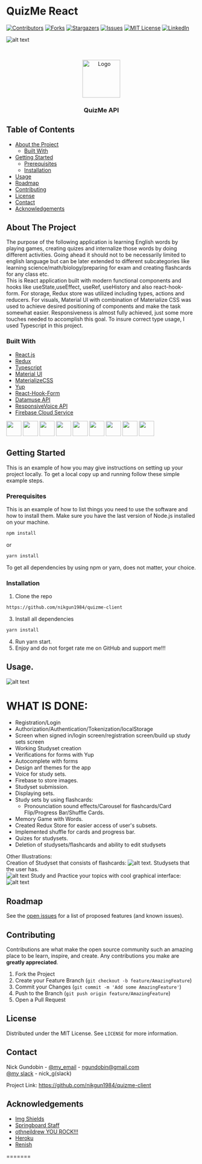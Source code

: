 # QuizMe React




<!-- PROJECT SHIELDS -->
<!--
*** I'm using markdown "reference style" links for readability.
*** Reference links are enclosed in brackets [ ] instead of parentheses ( ).
*** See the bottom of this document for the declaration of the reference variables
*** for contributors-url, forks-url, etc. This is an optional, concise syntax you may use.
*** https://www.markdownguide.org/basic-syntax/#reference-style-links
-->
[![Contributors][contributors-shield]][contributors-url]
[![Forks][forks-shield]][forks-url]
[![Stargazers][stars-shield]][stars-url]
[![Issues][issues-shield]][issues-url]
[![MIT License][license-shield]][license-url]
[![LinkedIn][linkedin-shield]][linkedin-url]

![alt text](sample.png)


<!-- PROJECT LOGO -->
<br />
<p align="center">
  <a href="https://ketolifeapp.herokuapp.com/">
    <img src="logo.png" alt="Logo" width="100">
  </a>
  <h3 align="center">QuizMe API</h3>
</p>




<!-- TABLE OF CONTENTS -->
## Table of Contents

* [About the Project](#about-the-project)
  * [Built With](#built-with)
* [Getting Started](#getting-started)
  * [Prerequisites](#prerequisites)
  * [Installation](#installation)
* [Usage](#usage)
* [Roadmap](#roadmap)
* [Contributing](#contributing)
* [License](#license)
* [Contact](#contact)
* [Acknowledgements](#acknowledgements)



<!-- ABOUT THE PROJECT -->
## About The Project

<!--https://quizme-api.herokuapp.com/
-->
The purpose of the following application is learning English words by playing games,
creating quizes and internalize those words by doing different activities. Going ahead it should not to be necessarily limited to english language but can be later extended to different subcategories like learning science/math/biology/preparing for exam and creating flashcards for any class etc.  
This is React application built with modern functional components and hooks like useState,useEffect, useRef, useHistory and also react-hook-form. For storage, Redux store was utilized including types, actions and reducers. For visuals, Material UI with combination of Materialize CSS was used to achieve desired positioning of components and make the task somewhat easier. Responsiveness is almost fully achieved, just some more touches needed to accomplish this goal. To insure correct type usage, I used Typescript in this project. 

### Built With

* [React.js](https://reactjs.org/)  
* [Redux](https://redux.js.org/)  
* [Typescript](https://www.typescriptlang.org/)  
* [Material UI](https://material-ui.com/)  
* [MaterializeCSS](https://materializecss.com/)  
* [Yup](https://www.npmjs.com/package/yup)  
* [React-Hook-Form](https://react-hook-form.com/) 
* [Datamuse API](http://api.datamuse.com/)
* [ResponsiveVoice API](https://responsivevoice.org/text-to-speech-languages) 
* [Firebase Cloud Service](https://firebase.google.com/) 

<code><img height="40" src="https://raw.githubusercontent.com/shinokada/shinokada/master/assets/javascript.png"></code>
<code><img height="40" src="https://upload.wikimedia.org/wikipedia/commons/thumb/4/4c/Typescript_logo_2020.svg/1200px-Typescript_logo_2020.svg.png"></code>
<code><img height="40" src="https://raw.githubusercontent.com/shinokada/shinokada/master/assets/visual-studio-code.png"></code>
<code><img height="40" src="https://seeklogo.com/images/J/jest-logo-F9901EBBF7-seeklogo.com.png"></code>
<code><img height="40" src="https://upload.wikimedia.org/wikipedia/commons/thumb/a/a7/React-icon.svg/1200px-React-icon.svg.png"></code>
<code><img height="40" src="https://i.morioh.com/74428a9fdb.png"></code>
<code><img height="40" src="https://res.cloudinary.com/practicaldev/image/fetch/s---i0cDVfO--/c_imagga_scale,f_auto,fl_progressive,h_900,q_auto,w_1600/https://thepracticaldev.s3.amazonaws.com/i/okch3o6nltafe4pdyfdg.png"></code>
<code><img height="40" src="https://reactjsexample.com/content/images/2019/04/react-hook-form.jpg"></code>
<code><img height="40" src="https://venturebeat.com/wp-content/uploads/2020/10/google-firebase-logo.png?fit=800%2C400&strip=all"></code>  


## Getting Started

This is an example of how you may give instructions on setting up your project locally.
To get a local copy up and running follow these simple example steps.

### Prerequisites

This is an example of how to list things you need to use the software and how to install them. Make sure you have the last version of Node.js installed on your machine. 

```sh
npm install
```
or
```sh
yarn install
```
To get all dependencies by using npm or yarn, does not matter, your  choice.
### Installation

1. Clone the repo 

```sh
https://github.com/nikgun1984/quizme-client

```
3. Install all dependencies 
```sh
yarn install 
```
4. Run yarn start.  
5. Enjoy and do not forget rate me on GitHub and support me!!!


<!-- USAGE EXAMPLES -->
## Usage. 

![alt text](sample.png)

# WHAT IS DONE:  
- Registration/Login
- Authorization/Authentication/Tokenization/localStorage
- Screen when signed in/login screen/registration screen/build up study sets screen  
- Working Studyset creation
- Verifications for forms with Yup
- Autocomplete with forms
- Design anf themes for the app
- Voice for study sets. 
- Firebase to store images. 
- Studyset submission.  
- Displaying sets.  
- Study sets by using flashcards:
  - Pronounciation sound effects/Carousel for flashcards/Card Flip/Progress Bar/Shuffle Cards.  
- Memory Game with Words.  
- Created Redux Store for easier access of user's subsets. 
- Implemented shuffle for cards and progress bar. 
- Quizes for studysets. 
- Deletion of studysets/flashcards and ability to edit studysets


Other Illustrations:  
Creation of Studyset that consists of flashcards:
![alt text](sample2.png). 
Studysets that the user has.  
![alt text](sample3.png)
Study and Practice your topics with cool graphical interface:  
![alt text](sample4.png)

 
<!-- ROADMAP -->
## Roadmap

See the [open issues](https://github.com/othneildrew/Best-README-Template/issues) for a list of proposed features (and known issues).



<!-- CONTRIBUTING -->
## Contributing

Contributions are what make the open source community such an amazing place to be learn, inspire, and create. Any contributions you make are **greatly appreciated**.

1. Fork the Project
2. Create your Feature Branch (`git checkout -b feature/AmazingFeature`)
3. Commit your Changes (`git commit -m 'Add some AmazingFeature'`)
4. Push to the Branch (`git push origin feature/AmazingFeature`)
5. Open a Pull Request



<!-- LICENSE -->
## License

Distributed under the MIT License. See `LICENSE` for more information.



<!-- CONTACT -->
## Contact

Nick Gundobin - [@my_email](https://mail.google.com/mail/u/0/?view=cm&fs=1&to=ngundobin@gmail.com&su=SUBJECT&body=BODY&bcc=ngundobin@gmail.com&tf=1) - ngundobin@gmail.com  
[@my slack](sbcommunity-sec.slack.com/U017AUYK05T) - nick_g(slack)

Project Link: [https://github.com/nikgun1984/quizme-client
](https://github.com/nikgun1984/quizme-client)



<!-- ACKNOWLEDGEMENTS -->
## Acknowledgements
* [Img Shields](https://shields.io)
* [Springboard Staff](https://springboard.com)
* [othneildrew YOU ROCK!!!](https://github.com/othneildrew/Best-README-Template)
* [Heroku](https://www.heroku.com/)
* [Renish](https://github.com/renishb10)





<!-- MARKDOWN LINKS & IMAGES -->
<!-- https://www.markdownguide.org/basic-syntax/#reference-style-links -->
[contributors-shield]: https://img.shields.io/badge/contributors-2-green
[contributors-url]: https://github.com/nikgun1984/ketolife_backend/network/dependencies
[forks-shield]: https://img.shields.io/badge/forks-0-red
[forks-url]: https://github.com/nikgun1984/ketolife_backend/network/members
[stars-shield]: https://img.shields.io/badge/stars-0-blue
[stars-url]: https://github.com/nikgun1984/ketolife_backend/stargazers
[issues-shield]: https://img.shields.io/badge/issues-0-yellow
[issues-url]: https://github.com/nikgun1984/ketolife_backend/issues
[license-shield]: https://img.shields.io/badge/license-MIT-yellowgreen
[license-url]: https://github.com/nikgun1984/ketolife_backend/blob/main/README.md
[linkedin-shield]: https://img.shields.io/badge/-LinkedIn-black.svg?style=flat-square&logo=linkedin&colorB=555
[linkedin-url]: https://www.linkedin.com/in/nick-gundobin-5b905931/
[product-screenshot]: images/screenshot.png
=======
